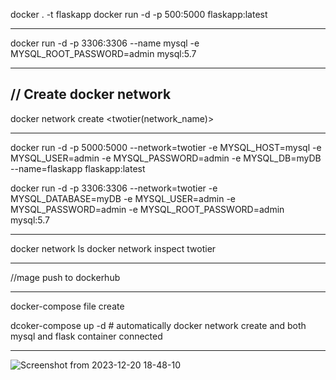 docker . -t flaskapp
docker run -d -p 500:5000 flaskapp:latest

------------------------
docker run -d -p 3306:3306 --name mysql -e MYSQL_ROOT_PASSWORD=admin mysql:5.7

------------------------
// Create docker network
--
docker network create <twotier(network_name)>

------------------------
docker run -d -p 5000:5000 --network=twotier -e MYSQL_HOST=mysql -e MYSQL_USER=admin -e MYSQL_PASSWORD=admin -e MYSQL_DB=myDB --name=flaskapp flaskapp:latest

docker run -d -p 3306:3306 --network=twotier -e MYSQL_DATABASE=myDB -e MYSQL_USER=admin -e MYSQL_PASSWORD=admin -e MYSQL_ROOT_PASSWORD=admin mysql:5.7

------------------------
docker network ls
docker network inspect twotier

------------------------
//mage push to dockerhub

------------------------
docker-compose file create 

dcoker-compose up -d   # automatically docker network create and both mysql and flask container connected

------------------------

![Screenshot from 2023-12-20 18-48-10](https://github.com/Hemantjangir53/two-tier-flask-app/assets/146804084/ac1d91e6-3079-43a8-8105-ad4941415a0b)













